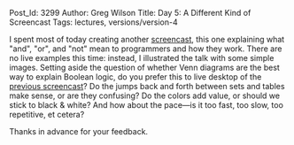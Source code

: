 Post_Id: 3299
Author: Greg Wilson
Title: Day 5: A Different Kind of Screencast
Tags: lectures, versions/version-4

<p>I spent most of today creating another <a href="/4_0/databases/filter.html">screencast</a>, this one explaining what "and", "or", and "not" mean to programmers and how they work. There are no live examples this time: instead, I illustrated the talk with some simple images. Setting aside the question of whether Venn diagrams are the best way to explain Boolean logic, do you prefer this to live desktop of the <a href="/4_0/databases/select.html">previous screencast</a>? Do the jumps back and forth between sets and tables make sense, or are they confusing? Do the colors add value, or should we stick to black &amp; white? And how about the pace&mdash;is it too fast, too slow, too repetitive, et cetera?</p>
<p>Thanks in advance for your feedback.</p>
